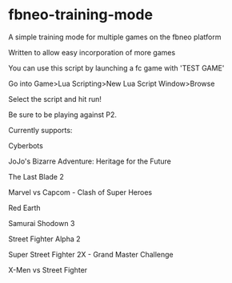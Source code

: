 # fbneo-training-mode
A simple training mode for multiple games on the fbneo platform

Written to allow easy incorporation of more games

You can use this script by launching a fc game with 'TEST GAME'

Go into Game>Lua Scripting>New Lua Script Window>Browse

Select the script and hit run!

Be sure to be playing against P2.



Currently supports:

Cyberbots

JoJo's Bizarre Adventure: Heritage for the Future

The Last Blade 2

Marvel vs Capcom - Clash of Super Heroes

Red Earth

Samurai Shodown 3

Street Fighter Alpha 2

Super Street Fighter 2X - Grand Master Challenge

X-Men vs Street Fighter
